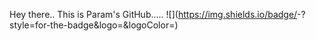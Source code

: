 Hey there.. This is Param's GitHub.....
![<Badge Name>](https://img.shields.io/badge/<Badge Text>-<Background Color>?style=for-the-badge&logo=<Icon Name>&logoColor=<Logo Color>)
